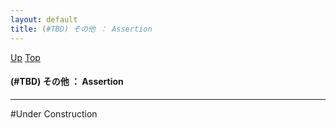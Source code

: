 ```yaml
---
layout: default
title: (#TBD) その他 ： Assertion  
---
```

[Up](nosXQJWNE9.html) [Top](../index.html)

#### (#TBD) その他 ： Assertion  

--- 
#Under Construction





